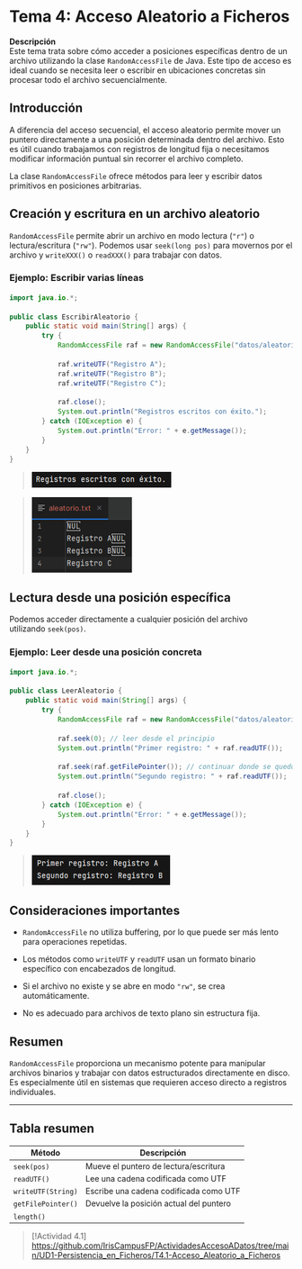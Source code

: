 # Tema 4: Acceso Aleatorio a Ficheros

**Descripción**  
Este tema trata sobre cómo acceder a posiciones específicas dentro de un archivo utilizando la clase `RandomAccessFile` de Java. Este tipo de acceso es ideal cuando se necesita leer o escribir en ubicaciones concretas sin procesar todo el archivo secuencialmente.

## Introducción

A diferencia del acceso secuencial, el acceso aleatorio permite mover un puntero directamente a una posición determinada dentro del archivo. Esto es útil cuando trabajamos con registros de longitud fija o necesitamos modificar información puntual sin recorrer el archivo completo.

La clase `RandomAccessFile` ofrece métodos para leer y escribir datos primitivos en posiciones arbitrarias.

## Creación y escritura en un archivo aleatorio

`RandomAccessFile` permite abrir un archivo en modo lectura (`"r"`) o lectura/escritura (`"rw"`). Podemos usar `seek(long pos)` para movernos por el archivo y `writeXXX()` o `readXXX()` para trabajar con datos.

### Ejemplo: Escribir varias líneas

```java
import java.io.*;

public class EscribirAleatorio {
    public static void main(String[] args) {
        try {
            RandomAccessFile raf = new RandomAccessFile("datos/aleatorio.txt", "rw");

            raf.writeUTF("Registro A");
            raf.writeUTF("Registro B");
            raf.writeUTF("Registro C");

            raf.close();
            System.out.println("Registros escritos con éxito.");
        } catch (IOException e) {
            System.out.println("Error: " + e.getMessage());
        }
    }
}
```

> ![](img/ejecucion_EscribirAleatorio.png)

> ![](img/ejecucion2_EscribirAleatorio.png)

## Lectura desde una posición específica

Podemos acceder directamente a cualquier posición del archivo utilizando `seek(pos)`.

### Ejemplo: Leer desde una posición concreta

```java
import java.io.*;

public class LeerAleatorio {
    public static void main(String[] args) {
        try {
            RandomAccessFile raf = new RandomAccessFile("datos/aleatorio.txt", "r");

            raf.seek(0); // leer desde el principio
            System.out.println("Primer registro: " + raf.readUTF());

            raf.seek(raf.getFilePointer()); // continuar donde se quedó
            System.out.println("Segundo registro: " + raf.readUTF());

            raf.close();
        } catch (IOException e) {
            System.out.println("Error: " + e.getMessage());
        }
    }
}
```

> ![](img/ejecucion_LeerAleatorio.png)

## Consideraciones importantes

- `RandomAccessFile` no utiliza buffering, por lo que puede ser más lento para operaciones repetidas.
    
- Los métodos como `writeUTF` y `readUTF` usan un formato binario específico con encabezados de longitud.
    
- Si el archivo no existe y se abre en modo `"rw"`, se crea automáticamente.
    
- No es adecuado para archivos de texto plano sin estructura fija.

## Resumen

`RandomAccessFile` proporciona un mecanismo potente para manipular archivos binarios y trabajar con datos estructurados directamente en disco. Es especialmente útil en sistemas que requieren acceso directo a registros individuales.

---
## Tabla resumen

|Método|Descripción|
|---|---|
|`seek(pos)`|Mueve el puntero de lectura/escritura|
|`readUTF()`|Lee una cadena codificada como UTF|
|`writeUTF(String)`|Escribe una cadena codificada como UTF|
|`getFilePointer()`|Devuelve la posición actual del puntero|
|`length()`|

> [!Actividad 4.1]
> https://github.com/IrisCampusFP/ActividadesAccesoADatos/tree/main/UD1-Persistencia_en_Ficheros/T4.1-Acceso_Aleatorio_a_Ficheros
